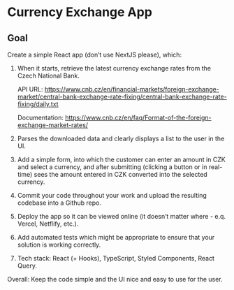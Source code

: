 # Currency Exchange App

## Goal

Create a simple React app (don’t use NextJS please), which:

1. When it starts, retrieve the latest currency exchange rates from the Czech National Bank.

    API URL: https://www.cnb.cz/en/financial-markets/foreign-exchange-market/central-bank-exchange-rate-fixing/central-bank-exchange-rate-fixing/daily.txt

    Documentation: https://www.cnb.cz/en/faq/Format-of-the-foreign-exchange-market-rates/

2. Parses the downloaded data and clearly displays a list to the user in the UI.

3. Add a simple form, into which the customer can enter an amount in CZK and select a currency, and after submitting (clicking a button or in real-time) sees the amount entered in CZK converted into the selected currency.

4. Commit your code throughout your work and upload the resulting codebase into a Github repo.

5. Deploy the app so it can be viewed online (it doesn’t matter where - e.q. Vercel, Netflify, etc.).
6. Add automated tests which might be appropriate to ensure that your solution is working correctly.

7. Tech stack: React (+ Hooks), TypeScript, Styled Components, React Query.

Overall: Keep the code simple and the UI nice and easy to use for the user.
